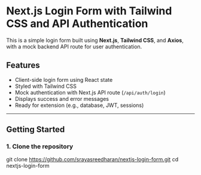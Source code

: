 # Next.js Login Form with Tailwind CSS and API Authentication

This is a simple login form built using **Next.js**, **Tailwind CSS**, and **Axios**, with a mock backend API route for user authentication.

## Features

- Client-side login form using React state
- Styled with Tailwind CSS
- Mock authentication with Next.js API route (`/api/auth/login`)
- Displays success and error messages
- Ready for extension (e.g., database, JWT, sessions)

---

## Getting Started

### 1. Clone the repository

git clone https://github.com/srayasreedharan/nextjs-login-form.git
cd nextjs-login-form
